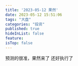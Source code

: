 ```yaml
---
title: '2023-05-12 果然'
date: 2023-05-12 15:51:06
tags: "大盘"
categories: "投资"
published: true
hideInList: false
feature: 
isTop: false
---
```


预测的很准，果然来了
还好执行了